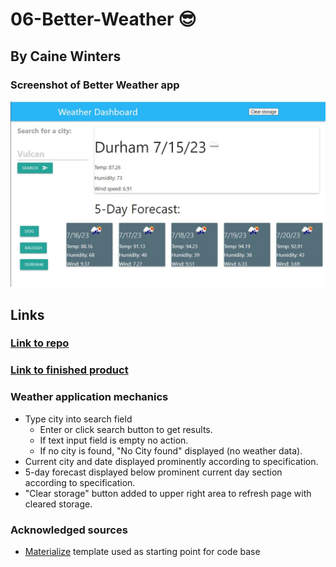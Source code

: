 # 06-Better-Weather :sunglasses:
## By Caine Winters



### Screenshot of Better Weather app
![Screenshot of Better Weather app.](./assets/img/404.jpg)

## Links
### [Link to repo](https://github.com/elcaine/06-Better-Weather)
### [Link to finished product](https://elcaine.github.io/06-Better-Weather/)

### Weather application mechanics
- Type city into search field
    - Enter or click search button to get results.
    - If text input field is empty no action.
    - If no city is found, "No City found" displayed (no weather data).
- Current city and date displayed prominently according to specification.
- 5-day forecast displayed below prominent current day section according to specification.
- "Clear storage" button added to upper right area to refresh page with cleared storage. 


### Acknowledged sources
- [Materialize](
https://materializecss.com/getting-started.html) template used as starting point for code base
